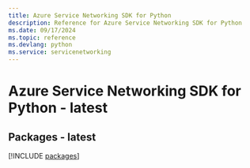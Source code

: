 ```yaml
---
title: Azure Service Networking SDK for Python
description: Reference for Azure Service Networking SDK for Python
ms.date: 09/17/2024
ms.topic: reference
ms.devlang: python
ms.service: servicenetworking
---
```

# Azure Service Networking SDK for Python - latest
## Packages - latest
[!INCLUDE [packages](service-networking-index.md)]